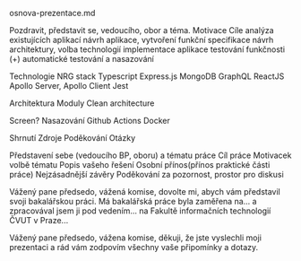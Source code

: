 osnova-prezentace.md

Pozdravit, představit se, vedoucího, obor a téma.
Motivace
Cíle
analýza existujících aplikací
návrh aplikace, vytvoření funkční specifikace
návrh architektury, volba technologií
implementace aplikace
testování funkčnosti
(+) automatické testování a nasazování

Technologie
NRG stack
Typescript
Express.js
MongoDB
GraphQL
ReactJS
Apollo Server, Apollo Client
Jest

Architektura
Moduly
Clean architecture

Screen?
Nasazování
Github Actions
Docker

Shrnutí
Zdroje
Poděkování
Otázky

Představení sebe (vedoucího BP, oboru) a tématu práce
Cíl práce
Motivacek volbě tématu
Popis vašeho řešení
Osobní přínos(přínos praktické části práce)
Nejzásadnější závěry
Poděkování za pozornost, prostor pro diskusi

Vážený pane předsedo, vážená komise, dovolte mi, abych vám představil svoji bakalářskou práci. Má bakalářská práce byla zaměřena na... a zpracovával jsem ji pod vedením... na Fakultě informačních technologií ČVUT v Praze...

Vážený pane předsedo, vážena komise, děkuji, že jste vyslechli moji prezentaci a rád vám zodpovím všechny vaše připomínky a dotazy.
